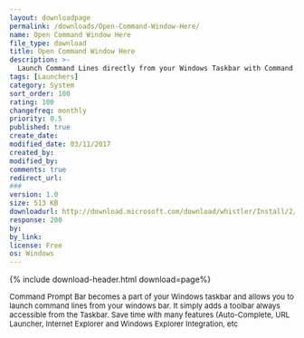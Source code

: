 ```yaml
---
layout: downloadpage
permalink: /downloads/Open-Command-Window-Here/
name: Open Command Window Here
file_type: download
title: Open Command Window Here
description: >-
  Launch Command Lines directly from your Windows Taskbar with Command Prompt Bar
tags: [Launchers]
category: System
sort_order: 100
rating: 100
changefreq: monthly
priority: 0.5
published: true
create_date:
modified_date: 03/11/2017
created_by:
modified_by:
comments: true
redirect_url:
###
version: 1.0
size: 513 KB
downloadurl: http://download.microsoft.com/download/whistler/Install/2/WXP/EN-US/CmdHerePowertoySetup.exe
response: 200
by:
by_link:
license: Free
os: Windows
---
```


{% include download-header.html download=page%}

<p style="fix-download-text !important">
<p><font size="2"><p>Command Prompt Bar becomes a part of your Windows taskbar and allows you to launch command lines from your windows bar. It simply adds a toolbar always accessible from the Taskbar. Save time with many features (Auto-Complete, URL Launcher, Internet Explorer and Windows Explorer Integration, etc</p></p></p>
